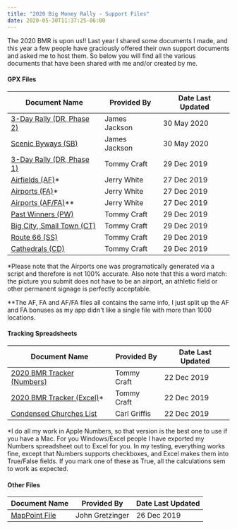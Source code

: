 ```yaml
---
title: "2020 Big Money Rally - Support Files"
date: 2020-05-30T11:37:25-06:00
---
```

The 2020 BMR is upon us!! Last year I shared some documents I made, and this year a few people have graciously offered their own support documents and asked me to host them. So below you will find all the various documents that have been shared with me and/or created by me.

#### GPX Files

|Document Name|Provided By|Date Last Updated|
|---|---|---|
|[3-Day Rally (DR, Phase 2)](/bmr/2020_BMR_DR2.gpx)  |James Jackson  |30 May 2020 |
|[Scenic Byways (SB)](/bmr/2020_BMR_SB.gpx)  |James Jackson  |30 May 2020 |
|[3-Day Rally (DR, Phase 1)](/bmr/2020_BMR_DR.gpx)  |Tommy Craft  |29 Dec 2019 |
|[Airfields (AF)](/bmr/2020_BMR_AF.gpx)*  |Jerry White  |27 Dec 2019 |
|[Airports (FA)](/bmr/2020_BMR_FA.gpx)*  |Jerry White  |27 Dec 2019 |
|[Airports (AF/FA)](/bmr/2020_BMR_AF-FA.gpx)**  |Jerry White  |27 Dec 2019 |
|[Past Winners (PW)](/bmr/2020_BMR_PW.gpx)  |Tommy Craft  |29 Dec 2019 |
|[Big City, Small Town (CT)](/bmr/2020_BMR_CT.gpx)  |Tommy Craft  |29 Dec 2019 |
|[Route 66 (SS)](/bmr/2020_BMR_SS.gpx)  |Tommy Craft  |29 Dec 2019 |
|[Cathedrals (CD)](/bmr/2020_BMR_CD.gpx)  |Tommy Craft  |29 Dec 2019 |

*Please note that the Airports one was programatically generated via a script and therefore is not 100% accurate. Also note that this a word match: the picture you submit does not have to be an airport, an athletic field or other permanent signage is perfectly acceptable.

**The AF, FA and AF/FA files all contains the same info, I just split up the AF and FA bonuses as my app didn't like a single file with more than 1000 locations.

#### Tracking Spreadsheets

|Document Name|Provided By|Date Last Updated|
|---|---|---|
|[2020 BMR Tracker (Numbers)](/bmr/2020_BMR_Tracker.numbers)   |Tommy Craft   |22 Dec 2019   |
|[2020 BMR Tracker (Excel)](/bmr/2020_BMR_Tracker.xlsx)*   |Tommy Craft   |22 Dec 2019   |
|[Condensed Churches List](/bmr/Churches-Spreadsheet.pdf)   |Carl Griffis   |22 Dec 2019   |

*I do all my work in Apple Numbers, so that version is the best one to use if you have a Mac. For you Windows/Excel people I have exported my Numbers spreadsheet out to Excel for you. In my testing, everything works fine, except that Numbers supports checkboxes, and Excel makes them into True/False fields. If you mark one of these as True, all the calculations sem to work as expected.

#### Other Files

|Document Name|Provided By|Date Last Updated|
|---|---|---|
|[MapPoint File](/bmr/BMR-2020.ptm)   |John Gretzinger   |26 Dec 2019   |
